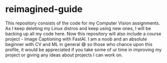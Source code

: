 # reimagined-guide
This repository consists of the code for my Computer Vision assignments. As I keep deleting my Linux distros and keep using new ones, I will be backing up all my code here. Now this repository will also include a course project - Image Captioning with FastAI. I am a noob and an absolute beginner with CV and ML in general 😅 so those who chance upon this profile, it would be appreciated if you take some of ur time in improving my project or giving any ideas about projects I can work on. 
